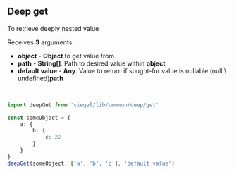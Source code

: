 ## Deep get

To retrieve deeply nested value

Receives **3** arguments:
- **object** - **Object** to get value from
- **path** - **String[]**. Path to desired value within **object**
- **default value** - **Any**. Value to return if sought-for value is nullable (null \ undefined)**path**

<br />

```ts
import deepGet from 'siegel/lib/common/deep/get'

const someObject = {
    a: {
        b: {
            c: 22
        }
    }
}
deepGet(someObject, ['a', 'b', 'c'], 'default value')